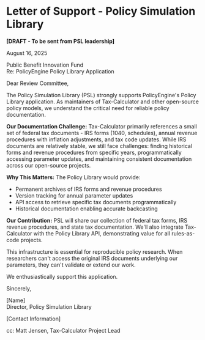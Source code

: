 # Letter of Support - Policy Simulation Library

**[DRAFT - To be sent from PSL leadership]**

August 16, 2025

Public Benefit Innovation Fund  
Re: PolicyEngine Policy Library Application

Dear Review Committee,

The Policy Simulation Library (PSL) strongly supports PolicyEngine's Policy Library application. As maintainers of Tax-Calculator and other open-source policy models, we understand the critical need for reliable policy documentation.

**Our Documentation Challenge:** Tax-Calculator primarily references a small set of federal tax documents - IRS forms (1040, schedules), annual revenue procedures with inflation adjustments, and tax code updates. While IRS documents are relatively stable, we still face challenges: finding historical forms and revenue procedures from specific years, programmatically accessing parameter updates, and maintaining consistent documentation across our open-source projects.

**Why This Matters:** The Policy Library would provide:
- Permanent archives of IRS forms and revenue procedures
- Version tracking for annual parameter updates
- API access to retrieve specific tax documents programmatically
- Historical documentation enabling accurate backcasting

**Our Contribution:** PSL will share our collection of federal tax forms, IRS revenue procedures, and state tax documentation. We'll also integrate Tax-Calculator with the Policy Library API, demonstrating value for all rules-as-code projects.

This infrastructure is essential for reproducible policy research. When researchers can't access the original IRS documents underlying our parameters, they can't validate or extend our work.

We enthusiastically support this application.

Sincerely,

[Name]  
Director, Policy Simulation Library

[Contact Information]

cc: Matt Jensen, Tax-Calculator Project Lead